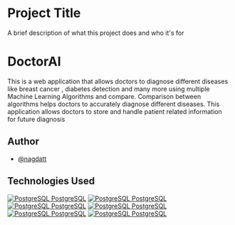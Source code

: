 
# Project Title

A brief description of what this project does and who it's for

# DoctorAI

This is a web application that allows doctors to diagnose different diseases like breast
cancer , diabetes detection and many more using multiple Machine Learning
Algorithms and compare. Comparison between algorithms helps doctors to accurately
diagnose different diseases. This application allows doctors to store and handle
patient related information for future diagnosis

## Author

- [@nagdatt](https://www.github.com/nagdatt)
## Technologies Used



[![PostgreSQL PostgreSQL](https://img.shields.io/badge/django%20versions-1.11%20%7C%202.0%20%7C%202.1-blue)](http://www.gnu.org/licenses/agpl-3.0)
[![PostgreSQL PostgreSQL](https://img.shields.io/badge/HTML-5-green)](http://www.gnu.org/licenses/agpl-3.0)
[![PostgreSQL PostgreSQL](https://img.shields.io/badge/PostgreSQL-V.14-green)](http://www.gnu.org/licenses/agpl-3.0)
[![PostgreSQL PostgreSQL](https://img.shields.io/badge/Bootstrap-V.4-brightgreen)](http://www.gnu.org/licenses/agpl-3.0)
[![PostgreSQL PostgreSQL](https://img.shields.io/badge/Sklearn-V--1.0-blue)](http://www.gnu.org/licenses/agpl-3.0)
[![PostgreSQL PostgreSQL](https://img.shields.io/badge/Keras-V--2.6.0-yellowgreen)](http://www.gnu.org/licenses/agpl-3.0)
